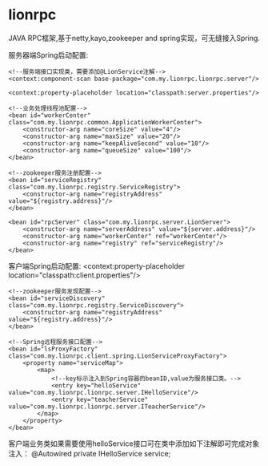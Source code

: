 # lionrpc
JAVA RPC框架,基于netty,kayo,zookeeper and spring实现，可无缝接入Spring.

服务器端Spring启动配置:

    <!--服务端接口实现类，需要添加@LionService注解-->
    <context:component-scan base-package="com.my.lionrpc.lionrpc.server"/>

    <context:property-placeholder location="classpath:server.properties"/>

    <!--业务处理线程池配置-->
    <bean id="workerCenter" class="com.my.lionrpc.common.ApplicationWorkerCenter">
    	<constructor-arg name="coreSize" value="4"/>
    	<constructor-arg name="maxSize" value="20"/>
    	<constructor-arg name="keepAliveSecond" value="10"/>
    	<constructor-arg name="queueSize" value="100"/>
    </bean>

    <!--zookeeper服务注册配置-->
    <bean id="serviceRegistry" class="com.my.lionrpc.registry.ServiceRegistry">
        <constructor-arg name="registryAddress" value="${registry.address}"/>
    </bean>

   <!--服务配置-->
    <bean id="rpcServer" class="com.my.lionrpc.server.LionServer">
        <constructor-arg name="serverAddress" value="${server.address}"/>
        <constructor-arg name="workerCenter" ref="workerCenter"/>
        <constructor-arg name="registry" ref="serviceRegistry"/>
    </bean>


客户端Spring启动配置:
    <context:property-placeholder location="classpath:client.properties"/>

    <!--zookeeper服务发现配置-->
    <bean id="serviceDiscovery" class="com.my.lionrpc.registry.ServiceDiscovery">
        <constructor-arg name="registryAddress" value="${registry.address}"/>
    </bean>

    <!--Spring远程服务接口配置-->
    <bean id="lsProxyFactory" class="com.my.lionrpc.client.spring.LionServiceProxyFactory">
        <property name="serviceMap">
            <map>
                <!--key标示注入到Spring容器的beanID,value为服务接口类。-->
                <entry key="helloService" value="com.my.lionrpc.lionrpc.server.IHelloService"/>
                <entry key="teacherService" value="com.my.lionrpc.lionrpc.server.ITeacherService"/>
            </map>
        </property>
    </bean>

客户端业务类如果需要使用helloService接口可在类中添加如下注解即可完成对象注入：
    @Autowired
	private IHelloService service;